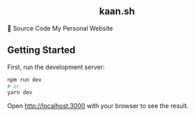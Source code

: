 <p align="center">
<h2 align="center">kaan.sh</h2> 
</p>

🚀 Source Code My Personal Website



## Getting Started

First, run the development server:

```bash
npm run dev
# or
yarn dev
```

Open [http://localhost:3000](http://localhost:3000) with your browser to see the result.
